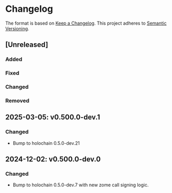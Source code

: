 # Changelog

The format is based on [Keep a Changelog](https://keepachangelog.com/en/1.0.0/). This project adheres to [Semantic Versioning](https://semver.org/spec/v2.0.0.html).

## \[Unreleased\]

### Added
### Fixed
### Changed
### Removed

## 2025-03-05: v0.500.0-dev.1

### Changed
- Bump to holochain 0.5.0-dev.21

## 2024-12-02: v0.500.0-dev.0

### Changed
- Bump to holochain 0.5.0-dev.7 with new zome call signing logic.
